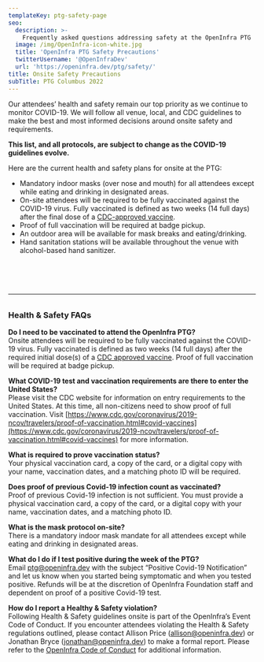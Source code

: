 ```yaml
---
templateKey: ptg-safety-page
seo:
  description: >-
    Frequently asked questions addressing safety at the OpenInfra PTG
  image: /img/OpenInfra-icon-white.jpg
  title: 'OpenInfra PTG Safety Precautions'
  twitterUsername: '@OpenInfraDev'
  url: 'https://openinfra.dev/ptg/safety/'
title: Onsite Safety Precautions
subTitle: PTG Columbus 2022
---
```

Our attendees’ health and safety remain our top priority as we continue to monitor COVID-19. We will follow all venue, local, and CDC guidelines to make the best and most informed decisions around onsite safety and requirements.

**This list, and all protocols, are subject to change as the COVID-19 guidelines evolve.**

Here are the current health and safety plans for onsite at the PTG:

- Mandatory indoor masks (over nose and mouth) for all attendees except while eating and drinking in designated areas.
- On-site attendees will be required to be fully vaccinated against the COVID-19 virus. Fully vaccinated is defined as two weeks (14 full days) after the final dose of a [CDC-approved vaccine](https://www.cdc.gov/coronavirus/2019-ncov/travelers/proof-of-vaccination.html#covid-vaccines).
- Proof of full vaccination will be required at badge pickup.
- An outdoor area will be available for mask breaks and eating/drinking.
- Hand sanitation stations will be available throughout the venue with alcohol-based hand sanitizer.

<hr style="margin:5rem 0 2rem;">

### Health & Safety FAQs

**Do I need to be vaccinated to attend the OpenInfra PTG?**<br>
Onsite attendees will be required to be fully vaccinated against the COVID-19 virus. Fully vaccinated is defined as two weeks (14 full days) after the required initial dose(s) of a [CDC approved vaccine](https://www.cdc.gov/coronavirus/2019-ncov/travelers/proof-of-vaccination.html#covid-vaccines). Proof of full vaccination will be required at badge pickup.

**What COVID-19 test and vaccination requirements are there to enter the United States?**<br>
Please visit the CDC website for information on entry requirements to the United States. At this time, all non-citizens need to show proof of full vaccination. Visit [https://www.cdc.gov/coronavirus/2019-ncov/travelers/proof-of-vaccination.html#covid-vaccines](https://www.cdc.gov/coronavirus/2019-ncov/travelers/proof-of-vaccination.html#covid-vaccines) for more information.

**What is required to prove vaccination status?**<br>
Your physical vaccination card, a copy of the card, or a digital copy with your name, vaccination dates, and a matching photo ID will be required.

**Does proof of previous Covid-19 infection count as vaccinated?**<br>
Proof of previous Covid-19 infection is not sufficient. You must provide a physical vaccination card, a copy of the card, or a digital copy with your name, vaccination dates, and a matching photo ID.

**What is the mask protocol on-site?**<br>
There is a mandatory indoor mask mandate for all attendees except while eating and drinking in designated areas.

**What do I do if I test positive during the week of the PTG?**<br>
Email ptg@openinfra.dev with the subject “Positive Covid-19 Notification” and let us know when you started being symptomatic and when you tested positive. Refunds will be at the discretion of OpenInfra Foundation staff and dependent on proof of a positive Covid-19 test.

**How do I report a Healthy & Safety violation?**<br>
Following Health & Safety guidelines onsite is part of the OpenInfra’s Event Code of Conduct. If you encounter attendees violating the Health & Safety regulations outlined, please contact Allison Price (allison@openinfra.dev) or Jonathan Bryce (jonathan@openinfra.dev) to make a formal report. Please refer to the [OpenInfra Code of Conduct](https://openinfra.dev/legal/code-of-conduct) for additional information.
